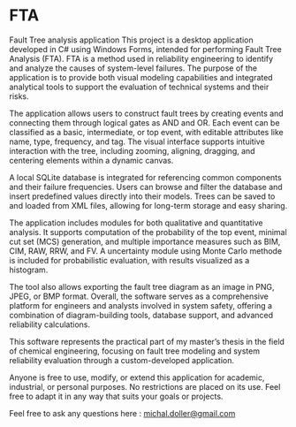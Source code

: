 # FTA
Fault Tree analysis application
This project is a desktop application developed in C# using Windows Forms, intended for performing Fault Tree Analysis (FTA). 
FTA is a method used in reliability engineering to identify and analyze the causes of system-level failures. 
The purpose of the application is to provide both visual modeling capabilities and integrated analytical tools to support the evaluation of technical systems and their risks.

The application allows users to construct fault trees by creating events and connecting them through logical gates  as AND and OR. 
Each event can be classified as a basic, intermediate, or top event, with editable attributes like name, type, frequency, and tag. 
The visual interface supports intuitive interaction with the tree, including zooming, aligning, dragging, and centering elements within a dynamic canvas.

A local SQLite database is integrated for referencing common components and their failure frequencies. Users can browse and filter the database and insert predefined values directly into their models. 
Trees can be saved to and loaded from XML files, allowing for long-term storage and easy sharing.

The application includes modules for both qualitative and quantitative analysis.
It supports computation of the probability of the top event, minimal cut set (MCS) generation, and multiple importance measures such as BIM, CIM, RAW, RRW, and FV.
A uncertainty module using Monte Carlo methode is included for probabilistic evaluation, with results visualized as a histogram.

The tool also allows exporting the fault tree diagram as an image in PNG, JPEG, or BMP format. 
Overall, the software serves as a comprehensive platform for engineers and analysts involved in system safety, offering a combination of diagram-building tools, database support, and advanced reliability calculations.

This software represents the practical part of my master’s thesis in the field of chemical engineering, focusing on fault tree modeling and system reliability evaluation through a custom-developed application.

Anyone is free to use, modify, or extend this application for academic, industrial, or personal purposes. No restrictions are placed on its use. Feel free to adapt it in any way that suits your goals or projects.

Feel free to ask any questions here : michal.doller@gmail.com

